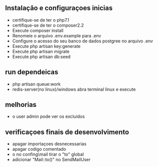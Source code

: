 ## Instalação e configuraçoes inicias
* certifique-se de ter o php7.1
* certifique-se de ter o composer2.2
* Execute composer install
* Renomeie o arquivo .env.example para .env
* Configure o acesso do seu banco de dados postgree no arquivo .env
* Execute php artisan key:generate
* Execute php artisan migrate
* Execute php artisan db:seed

## run dependeicas
* php artisan queue:work
* redis-server(no linux)/windows abra terminal linux e execute


## melhorias
* o user admin pode ver os excluidos

## verificaçoes finais de desenvolvimento
* apagar importaçoes desnecessarias
* apagar codigo comentado
* o no confing\mail tirar o "to" global
* adicionar "Mail::to()" no SendMailUser


